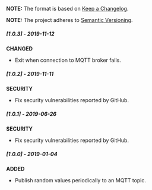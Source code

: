 **NOTE:** The format is based on [Keep a Changelog](http://keepachangelog.com/en/1.0.0/).

**NOTE:** The project adheres to [Semantic Versioning](http://semver.org/spec/v2.0.0.html).

##### [1.0.3] - 2019-11-12

**CHANGED**

* Exit when connection to MQTT broker fails.


##### [1.0.2] - 2019-11-11

**SECURITY**

* Fix security vulnerabilities reported by GitHub.


##### [1.0.1] - 2019-06-26

**SECURITY**

* Fix security vulnerabilities reported by GitHub.


##### [1.0.0] - 2019-01-04

**ADDED**

* Publish random values periodically to an MQTT topic.
